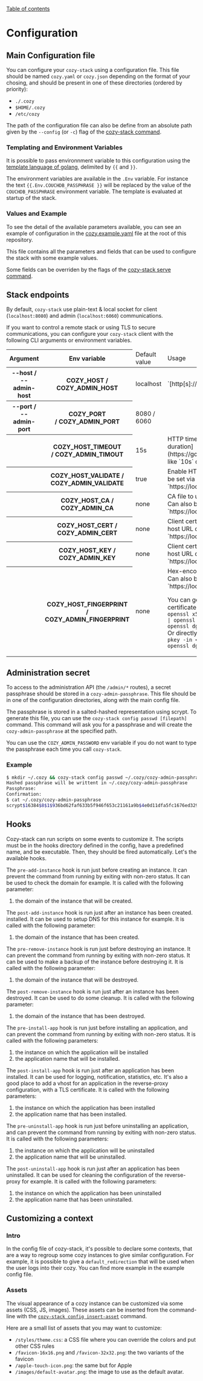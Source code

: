 [Table of contents](README.md#table-of-contents)

# Configuration

## Main Configuration file

You can configure your `cozy-stack` using a configuration file. This file should
be named `cozy.yaml` or `cozy.json` depending on the format of your chosing, and
should be present in one of these directories (ordered by priority):

-   `./.cozy`
-   `$HOME/.cozy`
-   `/etc/cozy`

The path of the configuration file can also be define from an absolute path
given by the `--config` (or `-c`) flag of the [cozy-stack command](./cli/cozy-stack_serve.md).

### Templating and Environment Variables

It is possible to pass environnment variable to this configuration using the
[template language of golang](https://golang.org/pkg/text/template/), delimited
by `{{` and `}}`.

The environment variables are available in the `.Env` variable. For instance the
text `{{.Env.COUCHDB_PASSPHRASE }}` will be replaced by the value of the
`COUCHDB_PASSPHRASE` environment variable. The template is evaluated at startup
of the stack.

### Values and Example

To see the detail of the available parameters available, you can see an example
of configuration in the [cozy.example.yaml](../cozy.example.yaml) file at the
root of this repository.

This file contains all the parameters and fields that can be used to configure
the stack with some example values.

Some fields can be overriden by the flags of the
[cozy-stack serve command](cli/cozy-stack_serve.md).

## Stack endpoints

By default, `cozy-stack` use plain-text & local socket for client
(`localhost:8080`) and admin (`localhost:6060`) communications.

If you want to control a remote stack or using TLS to secure communications, you
can configure your `cozy-stack` client with the following CLI arguments or
environment variables.

<table>
    <thead>
        <tr>
            <th>Argument</th>
            <th>Env variable</th>
            <td>Default value</td>
            <td>Usage</td>
        </tr>
    </thead>
    <tbody>
        <tr>
            <th>--host / --admin-host</th>
            <th>COZY_HOST / COZY_ADMIN_HOST</th>
            <td>localhost</td>
<td>
`[http[s]://]<fqdn>[:<port>]`
</td>
        </tr>
        <tr>
            <th>--port / --admin-port</th>
            <th>COZY_PORT / COZY_ADMIN_PORT</th>
            <td>8080 / 6060</td>
            <td></td>
        </tr>
        <tr>
            <th></th>
            <th>COZY_HOST_TIMEOUT / COZY_ADMIN_TIMOUT</th>
            <td>15s</td>
<td>
HTTP timeout to use  
Must be [a valid golang duration](https://golang.org/pkg/time/#ParseDuration) like `10s` or `1m`
</td>
        </tr>
        <tr>
                    <th></th>
                    <th>COZY_HOST_VALIDATE / COZY_ADMIN_VALIDATE</th>
                    <td>true</td>
<td>
Enable HTTPS certificate validation  
Can also be set via host URL query part, like
`https://localhost:6060?validate=false`
</td>
        </tr>
        <tr>
                    <th></th>
                    <th>COZY_HOST_CA / COZY_ADMIN_CA</th>
                    <td>none</td>
<td>
CA file to use for HTTPS certificate validation  
Can also be set via host URL query part, like `https://localhost:6060?ca=<ca>`
</td>
        </tr>
        <tr>
                    <th></th>
                    <th>COZY_HOST_CERT / COZY_ADMIN_CERT</th>
                    <td>none</td>
<td>
Client certificate to use  
Can also be set via host URL query part, like
`https://localhost:6060?cert=<cert>`
</td>
        </tr>
        <tr>
                    <th></th>
                    <th>COZY_HOST_KEY / COZY_ADMIN_KEY</th>
                    <td>none</td>
<td>
Client certificate to use  
Can also be set via host URL query part, like `https://localhost:6060?key=<key>`
</td>
        </tr>
        <tr>
                    <th></th>
                    <th>COZY_HOST_FINGERPRINT / COZY_ADMIN_FINGERPRINT</th>
                    <td>none</td>
<td>
Hex-encoded SHA-256 key pinning to use  
Can also be set via host URL query part, like `https://localhost:6060?fp=<fp>`

You can get the fingerprint of a given certificate with  
`openssl x509 -in <certificat.crt> -pubkey | openssl pkey -pubin -outform der | openssl dgst -sha256 -hex`  
Or directly from a private key with
`openssl pkey -in <key.pem> -pubout -outform der | openssl dgst -sha256 -hex`
</td>
        </tr>
    </tbody>
</table>

## Administration secret

To access to the administration API (the `/admin/*` routes), a secret passphrase
should be stored in a `cozy-admin-passphrase`. This file should be in one of the
configuration directories, along with the main config file.

The passphrase is stored in a salted-hashed representation using scrypt. To
generate this file, you can use the `cozy-stack config passwd [filepath]`
command. This command will ask you for a passphrase and will create the
`cozy-admin-passphrase` at the specified path.

You can use the `COZY_ADMIN_PASSWORD` env variable if you do not want to type
the passphrase each time you call `cozy-stack`.

### Example

```sh
$ mkdir ~/.cozy && cozy-stack config passwd ~/.cozy/cozy-admin-passphrase
Hashed passphrase will be writtent in ~/.cozy/cozy-admin-passphrase
Passphrase:
Confirmation:
$ cat ~/.cozy/cozy-admin-passphrase
scrypt$16384$8$1$936bd62faf633b5f946f653c21161a9b$4e0d11dfa5fc1676ed329938b11a6584d30e603e0d06b8a63a99e8cec392d682
```

## Hooks

Cozy-stack can run scripts on some events to customize it. The scripts must be
in the hooks directory defined in the config, have a predefined name, and be
executable. Then, they should be fired automatically. Let's the available hooks.

The `pre-add-instance` hook is run just before creating an instance. It can
prevent the command from running by exiting with non-zero status. It can be used
to check the domain for example. It is called with the following parameter:

1. the domain of the instance that will be created.

The `post-add-instance` hook is run just after an instance has been created.
installed. It can be used to setup DNS for this instance for example. It is
called with the following parameter:

1. the domain of the instance that has been created.

The `pre-remove-instance` hook is run just before destroying an instance. It can
prevent the command from running by exiting with non-zero status. It can be used
to make a backup of the instance before destroying it. It is called with the
following parameter:

1. the domain of the instance that will be destroyed.

The `post-remove-instance` hook is run just after an instance has been
destroyed. It can be used to do some cleanup. It is called with the following
parameter:

1. the domain of the instance that has been destroyed.

The `pre-install-app` hook is run just before installing an application, and can
prevent the command from running by exiting with non-zero status. It is called
with the following parameters:

1. the instance on which the application will be installed
2. the application name that will be installed.

The `post-install-app` hook is run just after an application has been installed.
It can be used for logging, notification, statistics, etc. It's also a good
place to add a vhost for an application in the reverse-proxy configuration, with
a TLS certificate. It is called with the following parameters:

1. the instance on which the application has been installed
2. the application name that has been installed.

The `pre-uninstall-app` hook is run just before uninstalling an application, and
can prevent the command from running by exiting with non-zero status. It is
called with the following parameters:

1. the instance on which the application will be uninstalled
2. the application name that will be uninstalled.

The `post-uninstall-app` hook is run just after an application has been
uninstalled. It can be used for cleaning the configuration of the reverse- proxy
for example. It is called with the following parameters:

1. the instance on which the application has been uninstalled
2. the application name that has been uninstalled.

## Customizing a context

### Intro

In the config file of cozy-stack, it's possible to declare some contexts, that
are a way to regroup some cozy instances to give similar configuration. For
example, it is possible to give a `default_redirection` that will be used
when the user logs into their cozy. You can find more example in the example
config file.

### Assets

The visual appearance of a cozy instance can be customized via some assets
(CSS, JS, images). These assets can be inserted from the command-line with the
[`cozy-stack config insert-asset`](../cli/cozy-stack_config_insert-asset.md)
command.

Here are a small list of assets that you may want to customize:

- `/styles/theme.css`: a CSS file where you can override the colors and put
  other CSS rules
- `/favicon-16x16.png` and `/favicon-32x32.png`: the two variants of the
  favicon
- `/apple-touch-icon.png`: the same but for Apple
- `/images/default-avatar.png`: the image to use as the default avatar.
